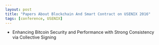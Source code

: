```yaml
---
layout: post
title: "Papers About Blockchain And Smart Contract on USENIX 2016"
tags: [conference, USENIX]
---
```


- Enhancing Bitcoin Security and Performance with Strong Consistency via Collective Signing
